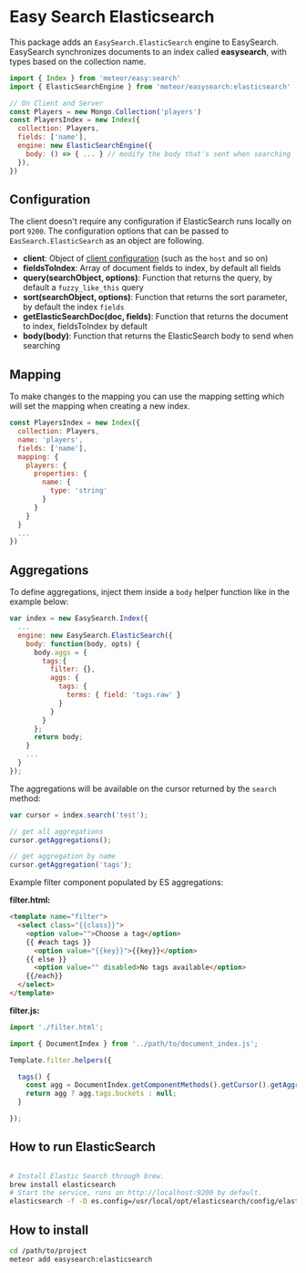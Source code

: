 Easy Search Elasticsearch
=====================

This package adds an `EasySearch.ElasticSearch` engine to EasySearch. EasySearch synchronizes documents to an index called
__easysearch__, with types based on the collection name.

```javascript
import { Index } from 'meteor/easy:search'
import { ElasticSearchEngine } from 'meteor/easysearch:elasticsearch'

// On Client and Server
const Players = new Mongo.Collection('players')
const PlayersIndex = new Index({
  collection: Players,
  fields: ['name'],
  engine: new ElasticSearchEngine({
    body: () => { ... } // modify the body that's sent when searching
  }),
})
```

## Configuration

The client doesn't require any configuration if ElasticSearch runs locally on port `9200`.
The configuration options that can be passed to `EasSearch.ElasticSearch` as an object are following.

* __client__: Object of [client configuration](https://www.elastic.co/guide/en/elasticsearch/client/javascript-api/current/quick-start.html) (such as the `host` and so on)
* __fieldsToIndex__: Array of document fields to index, by default all fields
* __query(searchObject, options)__: Function that returns the query, by default a `fuzzy_like_this` query
* __sort(searchObject, options)__: Function that returns the sort parameter, by default the index `fields`
* __getElasticSearchDoc(doc, fields)__: Function that returns the document to index, fieldsToIndex by default
* __body(body)__: Function that returns the ElasticSearch body to send when searching

## Mapping

To make changes to the mapping you can use the mapping setting which will set the mapping when creating a new index.

```javascript
const PlayersIndex = new Index({
  collection: Players,
  name: 'players',
  fields: ['name'],
  mapping: {
    players: {
      properties: {
        name: {
          type: 'string'
        }
      }
    }
  }
  ...
})
```

## Aggregations
To define aggregations, inject them inside a `body` helper function like in the example below:

```javascript
var index = new EasySearch.Index({
  ...
  engine: new EasySearch.ElasticSearch({
    body: function(body, opts) {
      body.aggs = {
        tags:{
          filter: {},
          aggs: {
            tags: {
              terms: { field: 'tags.raw' }
            }
          }
        }
      };
      return body;
    }
    ...
  }
});
```

The aggregations will be available on the cursor returned by the `search` method:

```javascript
var cursor = index.search('test');

// get all aggregations
cursor.getAggregations();

// get aggregation by name
cursor.getAggregation('tags');
```

Example filter component populated by ES aggregations:

__filter.html:__
```html
<template name="filter">
  <select class="{{class}}">
    <option value="">Choose a tag</option>
    {{ #each tags }}
      <option value="{{key}}">{{key}}</option>
    {{ else }}
      <option value="" disabled>No tags available</option>
    {{/each}}
  </select>
</template>
```

__filter.js:__

```javascript
import './filter.html';

import { DocumentIndex } from '../path/to/document_index.js';

Template.filter.helpers({

  tags() {
    const agg = DocumentIndex.getComponentMethods().getCursor().getAggregation('tags');
    return agg ? agg.tags.buckets : null;
  }

});
```

## How to run ElasticSearch

```sh

# Install Elastic Search through brew.
brew install elasticsearch
# Start the service, runs on http://localhost:9200 by default.
elasticsearch -f -D es.config=/usr/local/opt/elasticsearch/config/elasticsearch.yml
```

## How to install

```sh
cd /path/to/project
meteor add easysearch:elasticsearch
```
